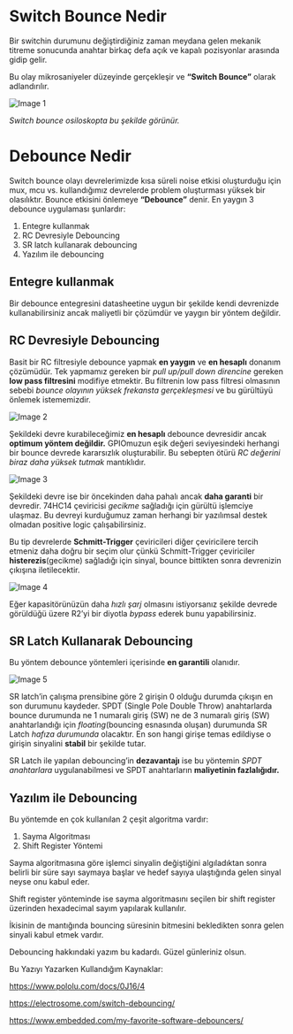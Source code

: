 # Switch Bounce Nedir 

Bir switchin durumunu değiştirdiğiniz zaman meydana gelen mekanik titreme sonucunda anahtar birkaç defa açık ve kapalı pozisyonlar arasında gidip gelir. 

Bu olay mikrosaniyeler düzeyinde gerçekleşir ve __“Switch Bounce”__ olarak adlandırılır.

![Image 1](https://raw.githubusercontent.com/osmanalperenkayasaroglu/switch-debounce-blog-images/main/1.png "Image 1")

_Switch bounce osiloskopta bu şekilde görünür._

# Debounce Nedir 

Switch bounce olayı devrelerimizde kısa süreli noise etkisi oluşturduğu için mux, mcu vs. kullandığımız devrelerde problem oluşturması yüksek bir olasılıktır. Bounce etkisini önlemeye __“Debounce”__ denir. En yaygın 3 debounce uygulaması şunlardır:

1.	Entegre kullanmak
2.	RC Devresiyle Debouncing
3.	SR latch kullanarak debouncing
4.	Yazılım ile debouncing

## Entegre kullanmak

Bir debounce entegresini datasheetine uygun bir şekilde kendi devrenizde kullanabilirsiniz ancak maliyetli bir çözümdür ve yaygın bir yöntem değildir.

## RC Devresiyle Debouncing

Basit bir RC filtresiyle debounce yapmak **en yaygın** ve **en hesaplı** donanım çözümüdür. Tek yapmamız gereken bir *pull up/pull down direncine* gereken **low pass filtresini** modifiye etmektir. Bu filtrenin low pass filtresi olmasının sebebi *bounce olayının yüksek frekansta gerçekleşmesi* ve bu gürültüyü önlemek istememizdir. 

![Image 2](https://raw.githubusercontent.com/osmanalperenkayasaroglu/switch-debounce-blog-images/main/2.png "Image 2")

Şekildeki devre kurabileceğimiz **en hesaplı** debounce devresidir ancak **optimum yöntem değildir.** GPIOmuzun eşik değeri seviyesindeki herhangi bir bounce devrede kararsızlık oluşturabilir. Bu sebepten ötürü *RC değerini biraz daha yüksek tutmak* mantıklıdır. 

![Image 3](https://raw.githubusercontent.com/osmanalperenkayasaroglu/switch-debounce-blog-images/main/3.png "Image 3")

Şekildeki devre ise bir öncekinden daha pahalı ancak **daha garanti** bir devredir. 74HC14 çeviricisi *gecikme* sağladığı için gürültü işlemciye ulaşmaz. Bu devreyi kurduğumuz zaman herhangi bir yazılımsal destek olmadan positive logic çalışabilirsiniz.

Bu tip devrelerde **Schmitt-Trigger** çeviricileri diğer çeviricilere tercih etmeniz daha doğru bir seçim olur çünkü Schmitt-Trigger çeviriciler **histerezis**(gecikme) sağladığı için sinyal, bounce bittikten sonra devrenizin çıkışına iletilecektir.

![Image 4](https://raw.githubusercontent.com/osmanalperenkayasaroglu/switch-debounce-blog-images/main/4.png "Image 4")

Eğer kapasitörünüzün daha *hızlı şarj* olmasını istiyorsanız şekilde devrede görüldüğü üzere R2’yi bir diyotla *bypass* ederek bunu yapabilirsiniz.

## SR Latch Kullanarak Debouncing

Bu yöntem debounce yöntemleri içerisinde **en garantili** olanıdır. 

![Image 5](https://raw.githubusercontent.com/osmanalperenkayasaroglu/switch-debounce-blog-images/main/5.png "Image 5")

SR latch’in çalışma prensibine göre 2 girişin 0 olduğu durumda çıkışın en son durumunu kaydeder. SPDT (Single Pole Double Throw) anahtarlarda bounce durumunda ne 1 numaralı giriş (SW) ne de 3 numaralı giriş (SW) anahtarlandığı için *floating*(bouncing esnasında oluşan) durumunda SR Latch *hafıza durumunda* olacaktır. En son hangi girişe temas edildiyse o girişin sinyalini **stabil** bir şekilde tutar. 

SR Latch ile yapılan debouncing’in **dezavantajı** ise bu yöntemin *SPDT anahtarlara* uygulanabilmesi ve SPDT anahtarların **maliyetinin fazlalığıdır.**

## Yazılım ile Debouncing

Bu yöntemde en çok kullanılan 2 çeşit algoritma vardır:

1.	Sayma Algoritması
2.	Shift Register Yöntemi

Sayma algoritmasına göre işlemci sinyalin değiştiğini algıladıktan sonra belirli bir süre sayı saymaya başlar ve hedef sayıya ulaştığında gelen sinyal neyse onu kabul eder.

Shift register yönteminde ise sayma algoritmasını seçilen bir shift register üzerinden hexadecimal sayım yapılarak kullanılır.

İkisinin de mantığında bouncing süresinin bitmesini bekledikten sonra gelen sinyali kabul etmek vardır.



Debouncing hakkındaki yazım bu kadardı. Güzel günleriniz olsun.



Bu Yazıyı Yazarken Kullandığım Kaynaklar:

https://www.pololu.com/docs/0J16/4

https://electrosome.com/switch-debouncing/ 

https://www.embedded.com/my-favorite-software-debouncers/